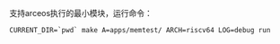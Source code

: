 支持arceos执行的最小模块，运行命令：

```shell
CURRENT_DIR=`pwd` make A=apps/memtest/ ARCH=riscv64 LOG=debug run 
```

